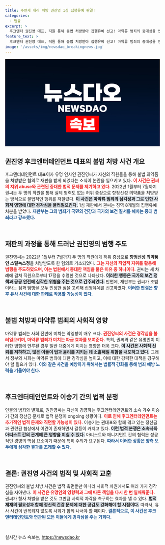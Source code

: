 ```yaml
---
title: 수면제 대리 처방 권진영 1심 집행유예 판결!
categories:
  - 법률
excerpt: >
  후크엔터 권진영 대표, 직원 통해 불법 처방받아 집행유예 선고! 마약류 범죄의 중대성을 언급하며 지위 남용을 짚어낸 판결, 또 다른 법적 다툼은? 클릭해 더 알아보세요!
feature_text: >
  후크엔터 권진영 대표, 직원 통해 불법 처방받아 집행유예 선고! 마약류 범죄의 중대성을 언급하며 지위 남용을 짚어낸 판결, 또 다른 법적 다툼은? 클릭해 더 알아보세요!
image: '/assets/img/newsdao_breakingnews.jpg'
---
```


<p><img src="/assets/img/newsdao_breakingnews.jpg" alt="bookingtag 속보" /></p>

<h2 data-ke-size="size26">권진영 후크엔터테인먼트 대표의 불법 처방 사건 개요</h2>

<p data-ke-size="size16">후크엔터테인먼트 대표이자 유명 인사인 권진영씨가 자신의 직원들을 통해 불법 의약품을 처방받은 혐의로 재판을 받게 되었다는 소식이 논란을 일으키고 있다. <b><span style="color: #ee2323;">이 사건은 권씨의 지위 abuse와 관련된 중대한 법적 문제를 제기하고 있다.</span></b> 2022년 1월부터 7월까지 권씨는 두 명의 직원을 통해 실제 병력도 없는 허위 증상으로 향정신성 의약품을 처방받는 방식으로 불법적인 행위를 저질렀다. <b><span style="background-color: #21538527;">이 사건은 마약류 범죄의 심각성과 그로 인한 사회적 영향에 대한 경각심을 불러일으킨다.</span></b> 1심 재판에서 권씨는 징역 8개월의 집행유예 처분을 받았다. <b><span style="color: #1a5490;">재판부는 그의 범죄가 국민의 건강과 국가의 보건 질서를 해치는 중대 범죄라고 강조했다.</span></b></p>

<p data-ke-size="size16">&nbsp;</p>

<h2 data-ke-size="size26">재판의 과정을 통해 드러난 권진영의 범행 주도</h2>

<p data-ke-size="size16">권진영씨는 2022년 1월부터 7월까지 두 명의 직원에게 허위 증상으로 <b>향정신성 의약품인 스틸녹스정</b>을 처방받도록 한 혐의로 기소되었다. <b><span style="color: #ee2323;">그는 자신의 직업적 지위를 활용해 범행을 주도하였으며, 이는 법원에서 중대한 책임을 물은 이유 중 하나이다.</span></b> 권씨는 세 차례에 걸쳐 직원으로부터 17정을 수령한 것으로 나타났다. <b><span style="background-color: #21538527;">이러한 행동은 국가의 보건 정책과 공공 안전에 심각한 위협을 주는 것으로 간주되었다.</span></b> 반면에, 재판부는 권씨가 초범이라는 점과 범행을 모두 인정한 점을 고려해 집행유예를 선고하였다. <b><span style="color: #1a5490;">이러한 판결은 향후 유사 사건에 대한 판례로 작용할 가능성이 있다.</span></b></p>

<p data-ke-size="size16">&nbsp;</p>

<h2 data-ke-size="size26">불법 처방과 마약류 범죄의 사회적 영향</h2>

<p data-ke-size="size16">마약류 범죄는 사회 전반에 미치는 악영향이 매우 크다. <b><span style="color: #ee2323;">권진영씨의 사건은 경각심을 불러일으키며, 마약류 범죄가 미치는 파급 효과를 보여준다.</span></b> 특히, 권씨와 같은 유명인이 이러한 범행에 연루된 경우 일반 대중에게 미치는 영향은 더욱 크다. <b><span style="background-color: #21538527;">이 사건은 사회적 신뢰를 저하하고, 많은 이들이 법과 윤리를 지키는 데 소홀해질 위험을 내포하고 있다.</span></b> 그래서 정부와 사회는 마약류 범죄에 대한 경각심을 높이고, 이에 대한 강력한 대책을 강구해야 할 필요가 있다. <b><span style="color: #1a5490;">이와 같은 사건을 예방하기 위해서는 법률적 강화를 통해 범죄 예방 노력을 기울여야 한다.</span></b></p>

<p data-ke-size="size16">&nbsp;</p>

<h2 data-ke-size="size26">후크엔터테인먼트와 이승기 간의 법적 분쟁</h2>

<p data-ke-size="size16">인물의 범죄와 별개로, 권진영씨는 자신이 경영하는 후크엔터테인먼트와 소속 가수 이승기 간의 정산금 문제로 법적 분쟁이 ongoing 상황이다. <b><span style="color: #ee2323;">이로 인해 후크엔터테인먼트는 추가적인 법적 문제와 직면할 가능성이 있다.</span></b> 이승기는 권대표와 함께 겪고 있는 정산금과 관련된 협상에서 이견이 존재하면서 갈등이 커지고 있다. <b><span style="background-color: #21538527;">이런 법적 분쟁은 소속사와 아티스트 간의 관계에 큰 영향을 미칠 수 있다.</span></b> 아티스트와 매니지먼트 간의 협력은 성공적인 경영의 핵심 요소이기 때문에 특히 주의가 요구된다. <b><span style="color: #1a5490;">따라서 이러한 상황은 양측 모두에게 심각한 결과를 초래할 수 있다.</span></b></p>

<p data-ke-size="size16">&nbsp;</p>

<h2 data-ke-size="size26">결론: 권진영 사건의 법적 및 사회적 교훈</h2>

<p data-ke-size="size16">권진영씨의 불법 처방 사건은 법적 측면뿐만 아니라 사회적 차원에서도 여러 가지 경각심을 자아낸다. <b><span style="color: #ee2323;">이 사건은 유명인의 영향력과 그에 따른 책임을 다시 한 번 일깨워준다.</span></b> 권씨가 형사 처벌을 받은 것도 그만큼 사회적 자각을 촉구하는 효과를 낼 수 있다. <b><span style="background-color: #21538527;">법적 제재의 필요성과 함께 정신적 건강 문제에 대한 공감도 강화해야 할 시점이다.</span></b> 따라서, 유사 사건이 반복되지 않도록 사회가 함께 나서야 할 때이다. <b><span style="color: #1a5490;">결론적으로, 이 사건은 후크엔터테인먼트와 연관된 모든 이들에게 경각심을 주는 기회다.</span></b></p>

<p data-ke-size="size16">&nbsp;</p>
실시간 뉴스 속보는, <a href="https://newsdao.kr" rel="dofollow">https://newsdao.kr</a>


